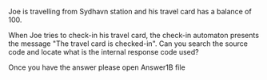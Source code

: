 Joe is travelling from Sydhavn station and his travel card has a balance of 100.

When Joe tries to check-in his travel card, the check-in automaton presents 
the message "The travel card is checked-in". Can you search the source 
code and locate what is the internal response code used?



Once you have the answer please open Answer1B file